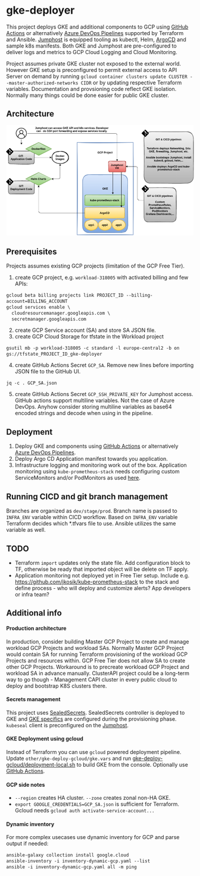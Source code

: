 # gke-deployer
This project deploys GKE and additional components to GCP using [GitHub Actions](.github/workflows/gke-deploy.yaml) or alternatively [Azure DevOps Pipelines](docs/azure-devops.md) supported by Terraform and Ansible.
[Jumphost](docs/jh.md) is equipped tooling as kubectl, Helm, [ArgoCD](docs/argocd.md) and sample k8s manifests.
Both GKE and Jumphost are pre-configured to deliver logs and metrics to GCP Cloud Logging and Cloud Monitoring.

Project assumes private GKE cluster not exposed to the external world. However GKE setup is preconfigured to permit external access to API Server on demand by running `gcloud container clusters update CLUSTER --master-authorized-networks CIDR` or by updating respective Terraform variables. Documentation and provsioning code reflect GKE isolation. Normally many things could be done easier for public GKE cluster.


## Architecture
![architecture](docs/static/gke-deployer.png)

## Prerequisites
Projects assumes existing GCP projects (limitation of the GCP Free Tier).
1. create GCP project, e.g. `workload-318005` with activated billing and few APIs:
```
gcloud beta billing projects link PROJECT_ID --billing-account=BILLING_ACCOUNT
gcloud services enable \
  cloudresourcemanager.googleapis.com \
  secretmanager.googleapis.com
```
2. create GCP Service account (SA) and store SA JSON file.
3. create GCP Cloud Storage for tfstate in the Workload project
```
gsutil mb -p workload-318005 -c standard -l europe-central2 -b on gs://tfstate_PROJECT_ID_gke-deployer
```
4. create GitHub Actions Secret `GCP_SA`. Remove new lines before importing JSON file to the GitHub UI.
```
jq -c . GCP_SA.json
```
5. create GitHub Actions Secret `GCP_SSH_PRIVATE_KEY` for Jumphost access. GitHub actions support multiline variables. Not the case of Azure DevOps. Anyhow consider storing multiline variables as base64 encoded strings and decode when using in the pipeline.

## Deployment
1. Deploy GKE and components using [GitHub Actions](.github/workflows/gke-deploy.yaml) or alternatively [Azure DevOps Pipelines](docs/azure-devops.md).
2. Deploy Argo CD Application manifest towards you application.
3. Infrastructure logging and monitoring work out of the box. Application monitoring using `kube-prometheus-stack` needs configuring custom ServiceMonitors and/or PodMonitors as used [here](https://github.com/jkosik/kube-prometheus-stack).


## Running CICD and git branch management
Branches are organized as `dev/stage/prod`. Branch name is passed to `INFRA_ENV` variable within CICD workflow. Based on `INFRA_ENV` variable Terraform decides which *.tfvars file to use. Ansible utilizes the same variable as well.

## TODO
- Terraform `import` updates only the state file. Add configuration block to TF, otherwise be ready that imported object will be delete on TF apply.
- Application monitoring not deployed yet in Free Tier setup. Include e.g. https://github.com/jkosik/kube-prometheus-stack to the stack and define process - who will deploy and customize alerts? App developers or infra team?

## Additional info
#### Production architecture
In production, consider building Master GCP Project to create and manage workload GCP Projects and workload SAs. Normally Master GCP Project would contain SA for running Terraform provisioning of the workload GCP Projects and resources within. GCP Free Tier does not allow SA to create other GCP Projects. Workaround is to precreate workload GCP Project and workload SA in advance manually.
ClusterAPI project could be a long-term way to go though - Management CAPI cluster in every public cloud to deploy and bootstrap K8S clusters there.

#### Secrets management
This project uses [SealedSecrets](docs/sealed-secrets.md). SealedSecrets controller is deployed to GKE and [GKE specifics](https://github.com/bitnami-labs/sealed-secrets/blob/main/docs/GKE.md) are configured during the provisioning phase. `kubeseal` client is preconfigured on the [Jumphost](docs/jh.md).

#### GKE Deployment using gcloud
Instead of Terraform you can use `gcloud` powered deployment pipeline. Update `other/gke-deploy-gcloud/gke.vars` and run [gke-deploy-gcloud/deployment-local.sh](other/gke-deploy-gcloud/deployment-local.sh) to build GKE from the console. Optionally use [GitHub Actions](other/gke-deploy-gcloud/.github/workflows/gke-deploy-gcloud.yaml).

#### GCP side notes
- `--region` creates HA cluster. `--zone` creates zonal non-HA GKE.
- `export GOOGLE_CREDENTIALS=GCP_SA.json` is sufficient for Terraform. Gcloud needs `gcloud auth activate-service-account...`

#### Dynamic inventory
For more complex usecases use dynamic inventory for GCP and parse output if needed:
```
ansible-galaxy collection install google.cloud
ansible-inventory -i inventory-dynamic-gcp.yaml --list
ansible -i inventory-dynamic-gcp.yaml all -m ping
```


